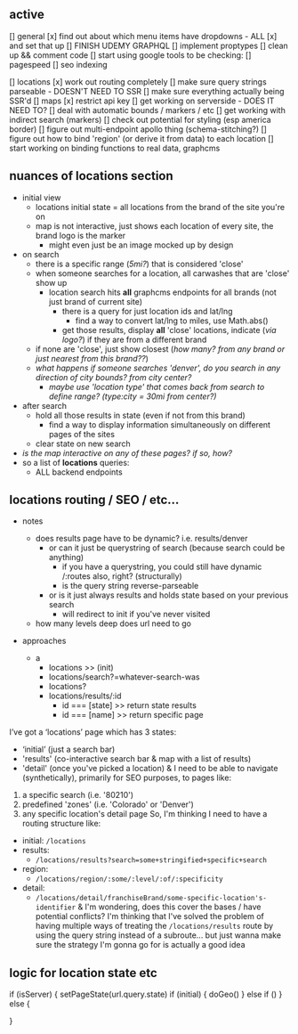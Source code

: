 ## active
[] general
  [x] find out about which menu items have dropdowns - ALL
    [x] and set that up
  [] FINISH UDEMY GRAPHQL
  [] implement proptypes
  [] clean up && comment code
  [] start using google tools to be checking:
    [] pagespeed
    [] seo indexing

[] locations 
  [x] work out routing completely
    [] make sure query strings parseable - DOESN'T NEED TO SSR
    [] make sure everything actually being SSR'd
  [] maps
    [x] restrict api key
    [] get working on serverside - DOES IT NEED TO?
    [] deal with automatic bounds / markers / etc
    [] get working with indirect search (markers)
    [] check out potential for styling (esp america border)
  [] figure out multi-endpoint apollo thing (schema-stitching?)
  [] figure out how to bind 'region' (or derive it from data) to each location
  [] start working on binding functions to real data, graphcms
  

## nuances of locations section
- initial view
  - locations initial state = all locations from the brand of the site you're on
  - map is not interactive, just shows each location of every site, the brand logo is the marker
    - might even just be an image mocked up by design
- on search
  - there is a specific range (*5mi?*) that is considered 'close'
  - when someone searches for a location, all carwashes that are 'close' show up
    - location search hits **all** graphcms endpoints for all brands (not just brand of current site)
      - there is a query for just location ids and lat/lng
        - find a way to convert lat/lng to miles, use Math.abs()
      - get those results, display **all** 'close' locations, indicate (*via logo?*) if they are from a different brand
  - if none are 'close', just show closest (*how many? from any brand or just nearest from this brand??*)
  - *what happens if someone searches 'denver', do you search in any direction  of city bounds? from city center?*
    - *maybe use 'location type' that comes back from search to define range? (type:city = 30mi from center?)*
- after search
  - hold all those results in state (even if not from this brand)
    - find a way to display information simultaneously on different pages of the sites
  - clear state on new search
- *is the map interactive on any of these pages? if so, how?*
- so a list of **locations** queries:
  - ALL backend endpoints 


## locations routing / SEO / etc...
- notes
  - does results page have to be dynamic? i.e. results/denver
    - or can it just be querystring of search (because search could be anything)
      - if you have a querystring, you could still have dynamic /:routes also, right? (structurally)
      - is the query string reverse-parseable
    - or is it just always results and holds state based on your previous search
      - will redirect to init if you've never visited
  - how many levels deep does url need to go

- approaches
  - a
    - locations >> (init)
    - locations/search?=whatever-search-was
    - locations?
    - locations/results/:id
      - id === [state] >> return state results
      - id === [name]  >> return specific page


I’ve got a ‘locations’ page which has 3 states:
- ‘initial’ (just a search bar)
- 'results' (co-interactive search bar & map with a list of results)
- 'detail' (once you've picked a location)
& I need to be able to navigate (synthetically), primarily for SEO purposes, to pages like:
1. a specific search (i.e. '80210')
2. predefined 'zones' (i.e. 'Colorado' or 'Denver')
3. any specific location's detail page
So, I'm thinking I need to have a routing structure like:
- initial: ```/locations```
- results:
  - ```/locations/results?search=some+stringified+specific+search```
- region:
  - ```/locations/region/:some/:level/:of/:specificity```
- detail:
  - ```/locations/detail/franchiseBrand/some-specific-location's-identifier```
& I'm wondering, does this cover the bases / have potential conflicts? I'm thinking that I've solved the problem of having multiple ways of treating the  ```/locations/results``` route by using the query string instead of a subroute... but just wanna make sure the strategy I'm gonna go for is actually a good idea


## logic for location state etc

if (isServer) {
  setPageState(url.query.state)
  if (initial) {
    doGeo()
  } else if ()
} else {

}
